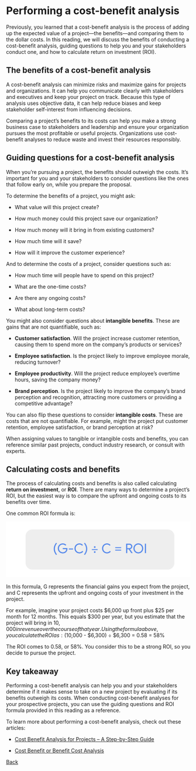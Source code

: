# Performing a cost-benefit analysis
Previously, you learned that a cost-benefit analysis is the process of adding up the expected value of a project—the benefits—and comparing them to the dollar costs. In this reading, we will discuss the benefits of conducting a cost-benefit analysis, guiding questions to help you and your stakeholders conduct one, and how to calculate return on investment (ROI).

## The benefits of a cost-benefit analysis
A cost-benefit analysis can minimize risks and maximize gains for projects and organizations. It can help you communicate clearly with stakeholders and executives and keep your project on track. Because this type of analysis uses objective data, it can help reduce biases and keep stakeholder self-interest from influencing decisions. 

Comparing a project’s benefits to its costs can help you make a strong business case to stakeholders and leadership and ensure your organization pursues the most profitable or useful projects. Organizations use cost-benefit analyses to reduce waste and invest their resources responsibly.

## Guiding questions for a cost-benefit analysis
When you’re pursuing a project, the benefits should outweigh the costs. It’s important for you and your stakeholders to consider questions like the ones that follow early on, while you prepare the proposal.

To determine the benefits of a project, you might ask:

* What value will this project create? 

* How much money could this project save our organization? 

* How much money will it bring in from existing customers?

* How much time will it save? 

* How will it improve the customer experience?

And to determine the costs of a project, consider questions such as:

* How much time will people have to spend on this project?

* What are the one-time costs?

* Are there any ongoing costs?

* What about long-term costs? 

You might also consider questions about **intangible benefits**. These are gains that are not quantifiable, such as:

* **Customer satisfaction**. Will the project increase customer retention, causing them to spend more on the company’s products or services? 

* **Employee satisfaction**. Is the project likely to improve employee morale, reducing turnover? 

* **Employee productivity**. Will the project reduce employee’s overtime hours, saving the company money?

* **Brand perception**. Is the project likely to improve the company’s brand perception and recognition, attracting more customers or providing a competitive advantage?

You can also flip these questions to consider **intangible costs**. These are costs that are not quantifiable. For example, might the project put customer retention, employee satisfaction, or brand perception at risk?

When assigning values to tangible or intangible costs and benefits, you can reference similar past projects, conduct industry research, or consult with experts.

## Calculating costs and benefits
The process of calculating costs and benefits is also called calculating **return on investment**, or **ROI**. There are many ways to determine a project’s ROI, but the easiest way is to compare the upfront and ongoing costs to its benefits over time.

One common ROI formula is:

![](./images/c2-w1-r1.png)

In this formula, G represents the financial gains you expect from the project, and C represents the upfront and ongoing costs of your investment in the project.

For example, imagine your project costs $6,000 up front plus $25 per month for 12 months. This equals $300 per year, but you estimate that the project will bring in $10,000 in revenue over the course of that year. Using the formula above, you calculate the ROI as: ($10,000 - $6,300) ÷ $6,300 = 0.58 = 58%

The ROI comes to 0.58, or 58%. You consider this to be a strong ROI, so you decide to pursue the project.

## Key takeaway
Performing a cost-benefit analysis can help you and your stakeholders determine if it makes sense to take on a new project by evaluating if its benefits outweigh its costs. When conducting cost-benefit analyses for your prospective projects, you can use the guiding questions and ROI formula provided in this reading as a reference. 

To learn more about performing a cost-benefit analysis, check out these articles:

* [Cost Benefit Analysis for Projects – A Step-by-Step Guide](https://www.projectmanager.com/blog/cost-benefit-analysis-for-projects-a-step-by-step-guide)

* [Cost Benefit or Benefit Cost Analysis](https://pmstudycircle.com/cost-benefit-or-benefit-cost-analysis/#:~:text=Cost%2Dbenefit%20analysis%20is%20a,during%20the%20project%20selection%20analysis)


[Back](./c4-Initiation.md)

